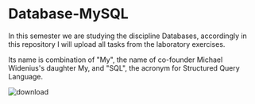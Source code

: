 # Database-MySQL
In this semester we are studying the discipline Databases, accordingly in this repository I will upload all tasks from the laboratory exercises.

Its name is combination of "My", the name of co-founder Michael Widenius's daughter My, and "SQL", the acronym for Structured Query Language.


![download](https://user-images.githubusercontent.com/101529092/233715220-1566739f-b2d8-4357-b107-c21ecf8b20f0.png)
